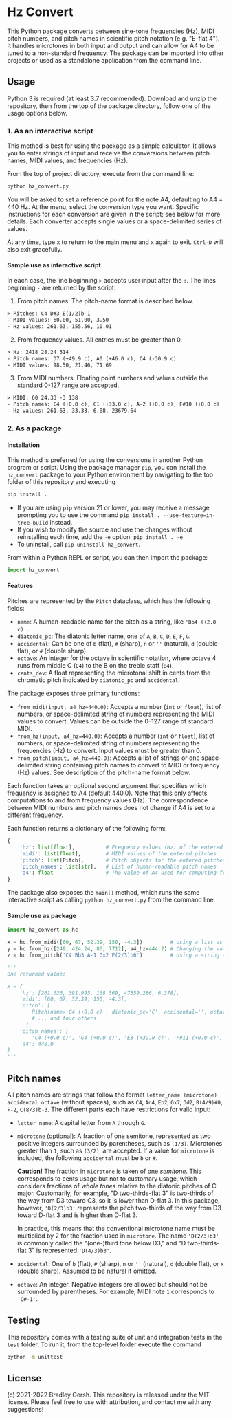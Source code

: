 # Hz Convert

This Python package converts between sine-tone frequencies (Hz), MIDI
pitch numbers, and pitch names in scientific pitch notation (e.g. "E-flat 4").
It handles microtones in both input and output and can allow for A4 to be
tuned to a non-standard frequency. The package can be imported into other
projects or used as a standalone application from the command line.

## Usage

Python 3 is required (at least 3.7 recommended). Download and unzip the repository,
then from the top of the package directory, follow one of the usage options
below.

### 1. As an interactive script

This method is best for using the package as a simple calculator.
It allows you to enter strings of input and receive the conversions between
pitch names, MIDI values, and frequencies (Hz).

From the top of project directory, execute from the command line:

```bash
python hz_convert.py
```

You will be asked to set a reference point for the note A4, defaulting to
A4 = 440 Hz. At the menu, select the conversion type you want. Specific
instructions for each conversion are given in the script; see below
for more details. Each converter accepts single values or a space-delimited
series of values.

At any time, type `x` to return to the main menu and `x` again to exit. `Ctrl-D`
will also exit gracefully.

#### Sample use as interactive script

In each case, the line beginning `>` accepts user input after the `:`. The lines
beginning `-` are returned by the script.

1. From pitch names. The pitch-name format is described below.

  ```txt
  > Pitches: C4 D#3 E(1/2)b-1
  - MIDI values: 60.00, 51.00, 3.50
  - Hz values: 261.63, 155.56, 10.01
  ```

2. From frequency values. All entries must be greater than 0.

  ```txt
  > Hz: 2418 28.24 514
  - Pitch names: D7 (+49.9 c), A0 (+46.0 c), C4 (-30.9 c)
  - MIDI values: 98.50, 21.46, 71.69
  ```

3. From MIDI numbers. Floating point numbers and values outside
the standard 0-127 range are accepted.

  ```txt
  > MIDI: 60 24.33 -3 138
  - Pitch names: C4 (+0.0 c), C1 (+33.0 c), A-2 (+0.0 c), F#10 (+0.0 c)
  - Hz values: 261.63, 33.33, 6.88, 23679.64
  ```

### 2. As a package

#### Installation

This method is preferred for using the conversions in another
Python program or script. Using the package manager `pip`, you can install
the `hz_convert` package to your Python environment by navigating to the top
folder of this repository and executing

```bash
pip install .
```

- If you are using `pip` version 21 or lower, you may receive a message
  prompting you to use the command `pip install .
  --use-feature=in-tree-build` instead.
- If you wish to modify the source and use the changes without reinstalling
  each time, add the `-e` option: `pip install . -e`
- To uninstall, call `pip uninstall hz_convert`.

From within a Python REPL or script, you can then import the package:

```python
import hz_convert
```

#### Features

Pitches are represented by the `Pitch` dataclass, which has the following
fields:

- `name`: A human-readable name for the pitch as a string, like
`'Bb4 (+2.0 c)'`.
- `diatonic_pc`: The diatonic letter name, one of `A`, `B`, `C`, `D`, `E`, `F`,
  `G`.
- `accidental`: Can be one of `b` (flat), `#` (sharp), `n` or `''` (natural),
  `d` (double flat), or `#` (double sharp).
- `octave`: An integer for the octave in scientific notation, where octave 4
  runs from middle C (`C4`) to the B on the treble staff (`B4`).
- `cents_dev`: A float representing the microtonal shift in cents from the
  chromatic pitch indicated by `diatonic_pc` and `accidental`.

The package exposes three primary functions:

- `from_midi(input, a4_hz=440.0)`: Accepts a number (`int` or `float`), list of
  numbers, or space-delimited string of numbers representing the MIDI values to
  convert. Values can be outside the 0-127 range of standard MIDI.
- `from_hz(input, a4_hz=440.0)`: Accepts a number (`int` or `float`), list of
  numbers, or space-delimited string of numbers representing the frequencies
  (Hz) to convert. Input values must be greater than 0.
- `from_pitch(input, a4_hz=440.0)`: Accepts a list of strings or one
  space-delimited string containing pitch names to convert to MIDI or frequency
  (Hz) values. See description of the pitch-name format below.

Each function takes an optional second argument that specifies which frequency
is assigned to A4 (default 440.0). Note that this only affects computations
to and from frequency values (Hz).  The correspondence between MIDI numbers and
pitch names does not change if A4 is set to a different frequency.

Each function returns a dictionary of the following form:

```python
{
    'hz': list[float],          # Frequency values (Hz) of the entered pitches
    'midi': list[float],        # MIDI values of the entered pitches
    'pitch': list[Pitch],       # Pitch objects for the entered pitches
    'pitch_names': list[str],   # List of human-readable pitch names
    'a4': float                 # The value of A4 used for computing frequencies
}
```

The package also exposes the `main()` method, which runs the same interactive
script as calling `python hz_convert.py` from the command line.

#### Sample use as package

```python
import hz_convert as hc

x = hc.from_midi([60, 67, 52.39, 150, -4.3])         # Using a list as input
y = hc.from_hz([249, 424.24, 86, 7712], a4_hz=444.2) # Changing the value of A4
z = hc.from_pitch('C4 Bb3 A-1 Gx2 E(2/3)b6')         # Using a string as input

'''
One returned value:

x = {
    'hz': [261.626, 391.995, 168.569, 47359.286, 6.378],
    'midi': [60, 67, 52.39, 150, -4.3],
    'pitch': [
        Pitch(name='C4 (+0.0 c)', diatonic_pc='C', accidental='', octave=4, cents_dev=0.0)
        # ... and four others
      ],
    'pitch_names': [
        'C4 (+0.0 c)', 'G4 (+0.0 c)', 'E3 (+39.0 c)', 'F#11 (+0.0 c)', 'G#-2 (-30.0 c)'],
    'a4': 440.0
}
'''
```

## Pitch names

All pitch names are strings that follow the format `letter_name (microtone) accidental octave`
(without spaces), such as `C4`, `An4`, `Eb2`, `Gx7`, `Dd2`, `B(4/9)#0`,
`F-2`, `C(8/3)b-3`. The different parts each have restrictions for valid input:

- `letter_name`: A capital letter from `A` through `G`.
- `microtone` (optional): A fraction of one semitone, represented as two
positive integers surrounded by parentheses, such as `(1/3)`. Microtones
greater than `1`, such as `(3/2)`, are accepted. If a value for `microtone` is
included, the following `accidental` must be `b` or `#`.

  **Caution!** The fraction in `microtone` is taken of one *semitone*. This
  corresponds to cents usage but not to customary usage, which considers
  fractions of *whole tones* relative to the diatonic pitches of C major.
  Customarily, for example, "D two-thirds-flat 3" is two-thirds of the way from
  D3 toward C3, so it is lower than D-flat 3. In this package, however,
  `'D(2/3)b3'` represents the pitch two-thirds of the way from D3 toward
  D-flat 3 and is higher than D-flat 3.

  In practice, this means that the conventional microtone name must be
  multiplied by 2 for the fraction used in `microtone`. The name `'D(2/3)b3'`
  is commonly called the "(one-)third tone below D3," and "D two-thirds-flat 3"
  is represented `'D(4/3)b3'`.

- `accidental`: One of `b` (flat), `#` (sharp), `n` or `''` (natural), `d`
(double flat), or `x` (double sharp). Assumed to be natural if omitted.
- `octave`: An integer. Negative integers are allowed but should not be
surrounded by parentheses. For example, MIDI note `1` corresponds to `'C#-1'`.


## Testing

This repository comes with a testing suite of unit and integration tests in
the `test` folder. To run it, from the top-level folder execute the command

```bash
python -m unittest
```

## License

(c) 2021-2022 Bradley Gersh. This repository is released under the MIT license.
Please feel free to use with attribution, and contact me with any suggestions!
